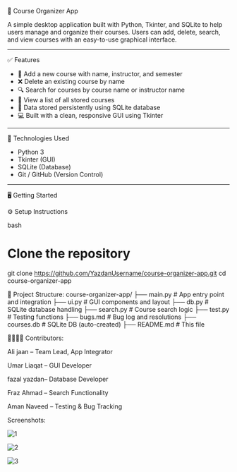 📘 Course Organizer App

A simple desktop application built with Python, Tkinter, and SQLite to help users manage and organize their courses. Users can add, delete, search, and view courses with an easy-to-use graphical interface.

---

 ✅ Features

- 📝 Add a new course with name, instructor, and semester
- ❌ Delete an existing course by name
- 🔍 Search for courses by course name or instructor name
- 📃 View a list of all stored courses
- 🧠 Data stored persistently using SQLite database
- 💻 Built with a clean, responsive GUI using Tkinter

---

🚀 Technologies Used

- Python 3
- Tkinter (GUI)
- SQLite (Database)
- Git / GitHub (Version Control)

---

 🖥️ Getting Started

⚙️ Setup Instructions

bash
# Clone the repository
git clone https://github.com/YazdanUsername/course-organizer-app.git
cd course-organizer-app

🧪 Project Structure:
course-organizer-app/
├── main.py           # App entry point and integration
├── ui.py             # GUI components and layout
├── db.py             # SQLite database handling
├── search.py         # Course search logic
├── test.py     # Testing functions
├── bugs.md           # Bug log and resolutions
├── courses.db        # SQLite DB (auto-created)
├── README.md         # This file

👨‍👩‍👧‍👦 Contributors:

Ali jaan – Team Lead, App Integrator

Umar Liaqat – GUI Developer

fazal yazdan– Database Developer

Fraz Ahmad – Search Functionality

Aman Naveed – Testing & Bug Tracking

Screenshots:




![1](https://github.com/user-attachments/assets/2efa2568-29b9-4169-808c-ec28b9543369)





![2](https://github.com/user-attachments/assets/b83ac08a-8050-4f27-b931-d18487fa34c9)




![3](https://github.com/user-attachments/assets/6c99d706-4600-4360-8a3d-e132e03fbe28)











